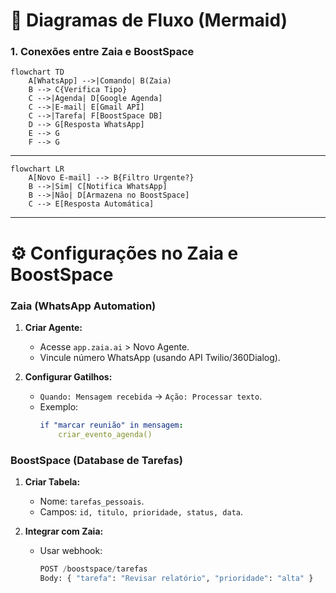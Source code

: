 # 🔄 Diagramas de Fluxo (Mermaid)  

### **1. Conexões entre Zaia e BoostSpace**  
```mermaid  
flowchart TD  
    A[WhatsApp] -->|Comando| B(Zaia)  
    B --> C{Verifica Tipo}  
    C -->|Agenda| D[Google Agenda]  
    C -->|E-mail| E[Gmail API]  
    C -->|Tarefa| F[BoostSpace DB]  
    D --> G[Resposta WhatsApp]  
    E --> G  
    F --> G  
```

---

```mermaid  
flowchart LR  
    A[Novo E-mail] --> B{Filtro Urgente?}  
    B -->|Sim| C[Notifica WhatsApp]  
    B -->|Não| D[Armazena no BoostSpace]  
    C --> E[Resposta Automática]  
```



---  

# ⚙ Configurações no Zaia e BoostSpace  

### **Zaia (WhatsApp Automation)**  
1. **Criar Agente:**  
   - Acesse `app.zaia.ai` > Novo Agente.  
   - Vincule número WhatsApp (usando API Twilio/360Dialog).  

2. **Configurar Gatilhos:**  
   - `Quando: Mensagem recebida` → `Ação: Processar texto`.  
   - Exemplo:  
     ```yaml  
     if "marcar reunião" in mensagem:  
         criar_evento_agenda()  
     ```  

### **BoostSpace (Database de Tarefas)**  
1. **Criar Tabela:**  
   - Nome: `tarefas_pessoais`.  
   - Campos: `id, titulo, prioridade, status, data`.  

2. **Integrar com Zaia:**  
   - Usar webhook:  
     ```python  
     POST /boostspace/tarefas  
     Body: { "tarefa": "Revisar relatório", "prioridade": "alta" }  
     ```  
